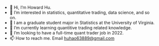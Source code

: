 - 👋 Hi, I’m Howard Hu.
- 👀 I’m interested in statistics, quantitative trading, data science, and so on.
- 🌱 I am a graduate student major in Statistics at the University of Virginia. 
- 🌱 I’m currently learning quantitive trading related knowledge.
- 💞️ I’m looking to have a full-time quant trader job in 2022. 
- 📫 How to reach me. Email huhao63889@gmail.com

<!---
Haohao99/Haohao99 is a ✨ special ✨ repository because its `README.md` (this file) appears on your GitHub profile.
You can click the Preview link to take a look at your changes.
--->

